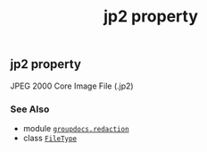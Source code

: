 ﻿---
title: jp2 property
second_title: GroupDocs.Redaction for Python via .NET API References
description: 
type: docs
url: /python-net/groupdocs.redaction/filetype/jp2/
is_root: false
weight: 190
---

## jp2 property


JPEG 2000 Core Image File (.jp2)

### See Also
* module [`groupdocs.redaction`](../../)
* class [`FileType`](/redaction/python-net/groupdocs.redaction/filetype)

